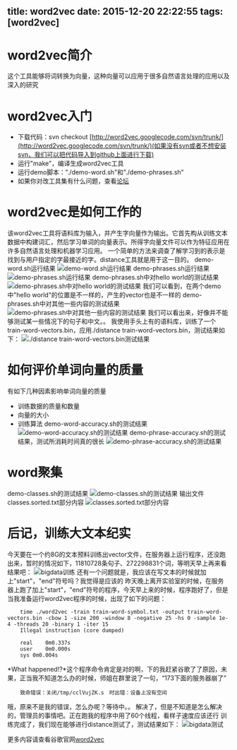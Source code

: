 title: word2vec
date: 2015-12-20 22:22:55
tags: [word2vec]
---
# word2vec简介
这个工具能够将词转换为向量，这种向量可以应用于很多自然语言处理的应用以及深入的研究
<!-- more -->
# word2vec入门
* 下载代码：svn checkout [http://word2vec.googlecode.com/svn/trunk/](http://word2vec.googlecode.com/svn/trunk/)(如果没有svn或者不想安装svn，我们可以把代码导入到github上面进行下载)
* 运行"make"，编译生成word2vec工具
* 运行demo脚本："./demo-word.sh"和"./demo-phrases.sh"
* 如果你对改工具集有什么问题，查看[论坛](http://groups.google.com/group/word2vec-toolkit)

# word2vec是如何工作的
该word2vec工具将语料库为输入，并产生字向量作为输出。它首先构从训练文本数据中构建词汇，然后学习单词的向量表示。所得字向量文件可以作为特征应用在许多自然语言处理和机器学习应用。
一个简单的方法来调查了解学习到的表示是找到与用户指定的字最接近的字。distance工具就是用于这一目的。
demo-word.sh运行结果
![demo-word.sh运行结果](/images/demo-word.png)
demo-phrases.sh运行结果
![demo-phrases.sh运行结果](/images/demo-phrases.png)
demo-phrases.sh中对hello world的测试结果
![demo-phrases.sh中对hello world的测试结果](/images/demo-phrases-hello-world.png)
我们可以看到，在两个demo中"hello world"的位置是不一样的，产生的vector也是不一样的
demo-phrases.sh中对其他一些内容的测试结果
![demo-phrases.sh中对其他一些内容的测试结果](/images/demo-phrases-error.png)
我们可以看出来，好像并不能够测试某一些情况下的句子和中文。。
我使用手头上有的语料库，训练了一个train-word-vectors.bin，应用./distance train-word-vectors.bin，测试结果如下：
![./distance train-word-vectors.bin测试结果](/images/train-vector-test.png)

# 如何评价单词向量的质量
有如下几种因素影响单词向量的质量
* 训练数据的质量和数量
* 向量的大小
* 训练算法
demo-word-accuracy.sh的测试结果
![demo-word-accuracy.sh的测试结果](/images/demo-word-accuracy.png)
demo-phrase-accuracy.sh的测试结果，测试所消耗时间真的很长
![demo-phrase-accuracy.sh的测试结果](/images/demo-phrase-accuracy.png)

# word聚集
demo-classes.sh的测试结果
![demo-classes.sh的测试结果](/images/demo-classes.png)
输出文件classes.sorted.txt部分内容
![classes.sorted.txt部分内容](/images/classes-sorted.png)

# 后记，训练大文本纪实
今天要在一个约8G的文本预料训练出vector文件，在服务器上运行程序，还没跑出来，暂时的情况如下，11810728条句子、272298831个词，等明天早上再来看结果吧：
![bigdata训练](/images/bigdata-corpus.png)
还有一个问题就是，我应该在写文本的时候就加上"start"，"end"符号吗？我觉得是应该的
昨天晚上离开实验室的时候，在服务器上跑了加上"start"，"end"符号的程序，今天早上来的时候，程序跑好了，但是当我准备运行word2vec程序的时候，出现了如下的问题：
```
    time ./word2vec -train train-word-symbol.txt -output train-word-vectors.bin -cbow 1 -size 200 -window 8 -negative 25 -hs 0 -sample 1e-4 -threads 20 -binary 1 -iter 15
    Illegal instruction (core dumped)

    real	0m0.337s
    user	0m0.000s
    sys	0m0.004s
```
*What happened!?*这个程序命令肯定是对的啊，下的我赶紧谷歌了了原因，未果，正当我不知道怎么办的时候，师姐在群里说了一句，“173下面的服务器崩了”
```
    致命错误：关闭/tmp/cclVujZK.s　时出错：设备上没有空间
```
哦，原来不是我的错误，怎么办呢？等待中。。
解决了，但是不知道是怎么解决的，管理员的事情吧。正在跑我的程序中用了60个线程，看样子速度应该还行
训练完成了，我们现在能够进行distance测试了，测试结果如下：
![bigdata测试](/images/bigdata-bin.png)

更多内容请查看谷歌官网[word2vec](https://code.google.com/p/word2vec/)
